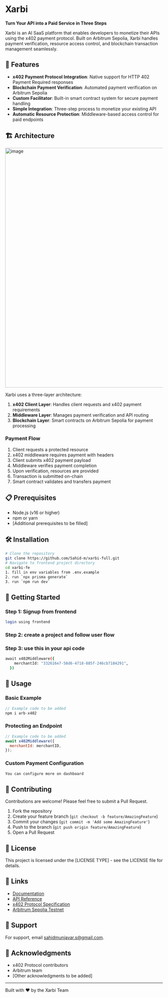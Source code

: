 # Xarbi

**Turn Your API into a Paid Service in Three Steps**

Xarbi is an AI SaaS platform that enables developers to monetize their APIs using the x402 payment protocol. Built on Arbitrum Sepolia, Xarbi handles payment verification, resource access control, and blockchain transaction management seamlessly.

## 🚀 Features

- **x402 Payment Protocol Integration**: Native support for HTTP 402 Payment Required responses
- **Blockchain Payment Verification**: Automated payment verification on Arbitrum Sepolia
- **Custom Facilitator**: Built-in smart contract system for secure payment handling
- **Simple Integration**: Three-step process to monetize your existing API
- **Automatic Resource Protection**: Middleware-based access control for paid endpoints

## 🏗️ Architecture

<img width="1344" height="764" alt="image" src="https://github.com/user-attachments/assets/427b6920-d795-4318-9363-f57617558942" />

Xarbi uses a three-layer architecture:

1. **x402 Client Layer**: Handles client requests and x402 payment requirements
2. **Middleware Layer**: Manages payment verification and API routing
3. **Blockchain Layer**: Smart contracts on Arbitrum Sepolia for payment processing

### Payment Flow

1. Client requests a protected resource
2. x402 middleware requires payment with headers
3. Client submits x402 payment payload
4. Middleware verifies payment completion
5. Upon verification, resources are provided
6. Transaction is submitted on-chain
7. Smart contract validates and transfers payment

## 📋 Prerequisites

- Node.js (v16 or higher)
- npm or yarn
- [Additional prerequisites to be filled]

## 🛠️ Installation

```bash
# Clone the repository
git clone https://github.com/Sahid-m/xarbi-full.git
# Navigate to frontend project directory
cd xarbi-fe
1. fill in env variables from .env.example
2. run `npx prisma generate`
3. run `npm run dev`

```


## 🚀 Getting Started

### Step 1: Signup from frontend

```bash
login using frontend
```

### Step 2: create a project and follow user flow

### Step 3: use this in your api code 

```bash
await x402Middleware({
    merchantId: "332616e7-58d6-4718-885f-246cb7184291",
  })
```

## 📖 Usage

### Basic Example

```javascript
// Example code to be added
npm i arb-x402
```

### Protecting an Endpoint

```javascript
// Example code to be added
await x402Middleware({
  merchantId: merchantID,
});
```

### Custom Payment Configuration

```javascript
You can configure more on dashboard
```

## 🤝 Contributing

Contributions are welcome! Please feel free to submit a Pull Request.

1. Fork the repository
2. Create your feature branch (`git checkout -b feature/AmazingFeature`)
3. Commit your changes (`git commit -m 'Add some AmazingFeature'`)
4. Push to the branch (`git push origin feature/AmazingFeature`)
5. Open a Pull Request

## 📄 License

This project is licensed under the [LICENSE TYPE] - see the LICENSE file for details.

## 🔗 Links

- [Documentation](#)
- [API Reference](#)
- [x402 Protocol Specification](#)
- [Arbitrum Sepolia Testnet](#)

## 💬 Support

For support, email sahidmunjavar.s@gmail.com.

## 🙏 Acknowledgments

- x402 Protocol contributors
- Arbitrum team
- [Other acknowledgments to be added]

---

Built with ❤️ by the Xarbi Team
